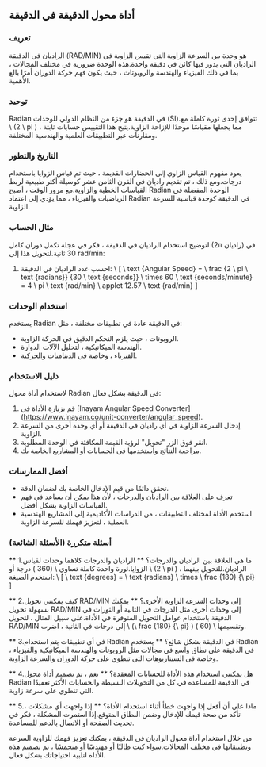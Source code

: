 ## أداة محول الدقيقة في الدقيقة

### تعريف
الراديان في الدقيقة (RAD/MIN) هو وحدة من السرعة الزاوية التي تقيس الزاوية في الراديان التي يدور فيها كائن في دقيقة واحدة.هذه الوحدة ضرورية في مختلف المجالات ، بما في ذلك الفيزياء والهندسة والروبوتات ، حيث يكون فهم حركة الدوران أمرًا بالغ الأهمية.

### توحيد
Radian في الدقيقة هو جزء من النظام الدولي للوحدات (SI).تتوافق إحدى ثورة كاملة مع \ (2 \ pi \) ، مما يجعلها مقياسًا موحدًا للإزاحة الزاوية.يتيح هذا التقييس حسابات ثابتة ومقارنات عبر التطبيقات العلمية والهندسية المختلفة.

### التاريخ والتطور
يعود مفهوم القياس الزاوي إلى الحضارات القديمة ، حيث تم قياس الزوايا باستخدام درجات.ومع ذلك ، تم تقديم راديان في القرن الثامن عشر كوسيلة أكثر طبيعية لربط القياسات الخطية والزاوية.مع مرور الوقت ، أصبح Radian الوحدة المفضلة في الرياضيات والفيزياء ، مما يؤدي إلى اعتماد Radian في الدقيقة كوحدة قياسية للسرعة الزاوية.

### مثال الحساب
لتوضيح استخدام الراديان في الدقيقة ، فكر في عجلة تكمل دوران كامل (2π راديان) في 30 ثانية.لتحويل هذا إلى rad/min:
1. احسب عدد الراديان في الدقيقة:
\ [
\ text {Angular Speed} = \ frac {2 \ pi \ text {radians}} {30 \ text {seconds}} \ times 60 \ text {seconds/minute} = 4 \ pi \ text {rad/min} \ applet 12.57 \ text {rad/min}
\]

### استخدام الوحدات
يستخدم Radian في الدقيقة عادة في تطبيقات مختلفة ، مثل:
- الروبوتات ، حيث يلزم التحكم الدقيق في الحركة الزاوية.
- الهندسة الميكانيكية ، لتحليل الآلات الدوارة.
- الفيزياء ، وخاصة في الديناميات والحركية.

### دليل الاستخدام
لاستخدام أداة محول Radian في الدقيقة بشكل فعال:
1. قم بزيارة الأداة في [Inayam Angular Speed ​​Converter] (https://www.inayam.co/unit-converter/angular_speed).
2. إدخال السرعة الزاوية في أي راديان في الدقيقة أو أي وحدة أخرى من السرعة الزاوية.
3. انقر فوق الزر "تحويل" لرؤية القيمة المكافئة في الوحدة المطلوبة.
4. مراجعة النتائج واستخدمها في الحسابات أو المشاريع الخاصة بك.

### أفضل الممارسات
- تحقق دائمًا من قيم الإدخال الخاصة بك لضمان الدقة.
- تعرف على العلاقة بين الراديان والدرجات ، لأن هذا يمكن أن يساعد في فهم القياسات الزاوية بشكل أفضل.
- استخدم الأداة لمختلف التطبيقات ، من الدراسات الأكاديمية إلى المشاريع الهندسية العملية ، لتعزيز فهمك للسرعة الزاوية.

### أسئلة متكررة (الأسئلة الشائعة)

** 1.ما هي العلاقة بين الراديان والدرجات؟ **
الراديان والدرجات كلاهما وحدات لقياس الزوايا.ثورة واحدة كاملة تساوي \ (360 \) درجة أو \ (2 \ pi \) الراديان.للتحويل بينهما ، استخدم الصيغة:
\ [
\ text {degrees} = \ text {radians} \ times \ frac {180} {\ pi}
\]

** 2.كيف يمكنني تحويل RAD/MIN إلى وحدات السرعة الزاوية الأخرى؟ **
يمكنك بسهولة تحويل RAD/MIN إلى وحدات أخرى مثل الدرجات في الثانية أو الثورات في الدقيقة باستخدام عوامل التحويل المتوفرة في الأداة.على سبيل المثال ، لتحويل RAD/MIN إلى درجات في الثانية ، اضرب \ (\ frac {180} {\ pi} \) وتقسيمها \ (60 \).

** 3.في أي تطبيقات يتم استخدام Radian في الدقيقة بشكل شائع؟ **
يستخدم Radian في الدقيقة على نطاق واسع في مجالات مثل الروبوتات والهندسة الميكانيكية والفيزياء ، وخاصة في السيناريوهات التي تنطوي على حركة الدوران والسرعة الزاوية.

** 4.هل يمكنني استخدام هذه الأداة للحسابات المعقدة؟ **
نعم ، تم تصميم أداة محول Radian في الدقيقة للمساعدة في كل من التحويلات البسيطة والحسابات الأكثر تعقيدًا التي تنطوي على سرعة زاوية.

** 5.ماذا علي أن أفعل إذا واجهت خطأ أثناء استخدام الأداة؟ **
إذا واجهت أي مشكلات ، تأكد من صحة قيمك للإدخال وضمن النطاق المتوقع.إذا استمرت المشكلة ، فكر في تحديث الصفحة أو الاتصال بالدعم للمساعدة.

من خلال استخدام أداة محول الراديان في الدقيقة ، يمكنك تعزيز فهمك للزاوية السرعة وتطبيقاتها في مختلف المجالات.سواء كنت طالبًا أو مهندسًا أو متحمسًا ، تم تصميم هذه الأداة لتلبية احتياجاتك بشكل فعال.
